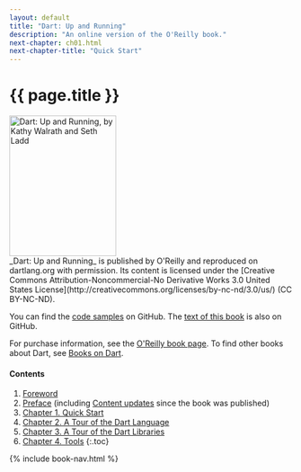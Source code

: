```yaml
---
layout: default
title: "Dart: Up and Running"
description: "An online version of the O'Reilly book."
next-chapter: ch01.html
next-chapter-title: "Quick Start"
---
```


# {{ page.title }}

<div class="pull-right">
  <a href="http://shop.oreilly.com/product/0636920025719.do" class="btn">
    <img class="media-object"
    src="front_cover.gif"
    alt="Dart: Up and Running, by Kathy Walrath and Seth Ladd"
    width="190" height="250" />
  </a>
</div>
_Dart: Up and Running_
is published by O'Reilly and reproduced on dartlang.org with permission.
Its content is licensed under the
[Creative Commons Attribution-Noncommercial-No Derivative Works 3.0
United States License](http://creativecommons.org/licenses/by-nc-nd/3.0/us/)
(CC BY-NC-ND).

You can find the [code samples](https://github.com/dart-lang/dart-up-and-running-book/tree/master/code) on GitHub.
The [text of this book](https://github.com/dart-lang/www.dartlang.org/tree/master/src/site/docs/dart-up-and-running) is also on GitHub.

For purchase information, see the
[O'Reilly book page](http://shop.oreilly.com/product/0636920025719.do).
To find other books about Dart, see [Books on Dart](/books/).


#### Contents

1. [Foreword](foreword.html)
1. [Preface](preface.html)
   (including [Content updates](preface.html#preface-updates)
   since the book was published)
1. [Chapter 1. Quick Start](ch01.html)
1. [Chapter 2. A Tour of the Dart Language](ch02.html)
1. [Chapter 3. A Tour of the Dart Libraries](ch03.html)
1. [Chapter 4. Tools](ch04.html)
{:.toc}

{% include book-nav.html %}
